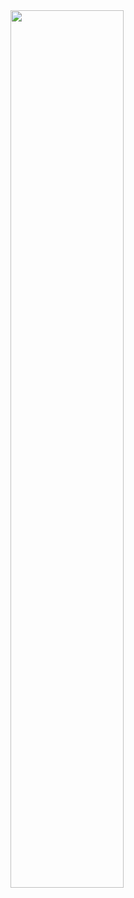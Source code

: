 <img align="center" width="100%">
  <img width="60%" src="https://media1.tenor.com/m/YV1LR_Vx0bIAAAAC/dario-dario-moccia.gif"  />
</p>
